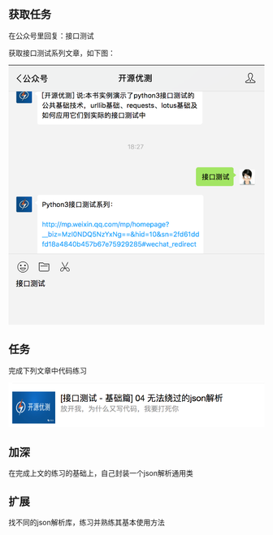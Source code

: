 ## 获取任务

在公众号里回复：接口测试

获取接口测试系列文章，如下图：

![任务](images/three-1.png)

## 任务

完成下列文章中代码练习

![任务](images/three-json.png)

## 加深

在完成上文的练习的基础上，自己封装一个json解析通用类

## 扩展

找不同的json解析库，练习并熟练其基本使用方法
